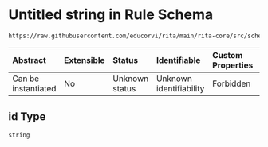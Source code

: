 # Untitled string in Rule Schema

```txt
https://raw.githubusercontent.com/educorvi/rita/main/rita-core/src/schema/rule.json#/properties/id
```



| Abstract            | Extensible | Status         | Identifiable            | Custom Properties | Additional Properties | Access Restrictions | Defined In                                                       |
| :------------------ | :--------- | :------------- | :---------------------- | :---------------- | :-------------------- | :------------------ | :--------------------------------------------------------------- |
| Can be instantiated | No         | Unknown status | Unknown identifiability | Forbidden         | Allowed               | none                | [rule.json\*](../../src/schema/rule.json "open original schema") |

## id Type

`string`
